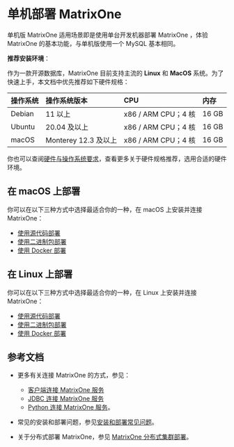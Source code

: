 # **单机部署 MatrixOne**

单机版 MatrixOne 适用场景即是使用单台开发机器部署 MatrixOne ，体验 MatrixOne 的基本功能，与单机版使用一个 MySQL 基本相同。
 
**推荐安装环境**：

作为一款开源数据库，MatrixOne 目前支持主流的 **Linux** 和 **MacOS** 系统。为了快速上手，本文档中优先推荐如下硬件规格：

|操作系统 |操作系统版本 | CPU     | 内存 |
| :------ |:------ | :------ | :----- |
|Debian| 11 以上 | x86 / ARM CPU；4 核 | 16 GB |
|Ubuntu| 20.04 及以上 | x86 / ARM CPU；4 核 | 16 GB |
|macOS| Monterey 12.3 及以上 | x86 / ARM CPU；4 核 | 16 GB |

你也可以查阅[硬件与操作系统要求](../FAQs/deployment-faqs.md)，查看更多关于硬件规格推荐，选用合适的硬件环境。

## **在 macOS 上部署**

你可以在以下三种方式中选择最适合你的一种，在 macOS 上安装并连接 MatrixOne：

- [使用源代码部署](install-on-macos/install-on-macos-method1.md)
- [使用二进制包部署](install-on-macos/install-on-macos-method2.md)
- [使用 Docker 部署](install-on-macos/install-on-macos-method3.md)

## **在 Linux 上部署**

你可以在以下三种方式中选择最适合你的一种，在 Linux 上安装并连接 MatrixOne：

- [使用源代码部署](install-on-linux/install-on-linux-method1.md)
- [使用二进制包部署](install-on-linux/install-on-linux-method2.md)
- [使用 Docker 部署](install-on-linux/install-on-linux-method3.md)

## 参考文档

- 更多有关连接 MatrixOne 的方式，参见：

    * [客户端连接 MatrixOne 服务](../Develop/connect-mo/database-client-tools.md)
    * [JDBC 连接 MatrixOne 服务](../Develop/connect-mo/java-connect-to-matrixone/connect-mo-with-jdbc.md)
    * [Python 连接 MatrixOne 服务](../Develop/connect-mo/python-connect-to-matrixone.md)。

- 常见的安装和部署问题，参见[安装和部署常见问题](../FAQs/deployment-faqs.md)。

- 关于分布式部署 MatrixOne，参见 [MatrixOne 分布式集群部署](../Deploy/deploy-MatrixOne-cluster.md)。
